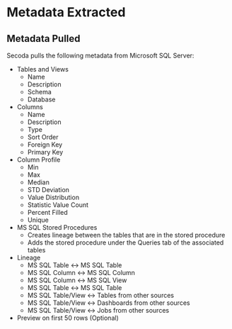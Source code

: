 # Metadata Extracted

## Metadata Pulled

Secoda pulls the following metadata from Microsoft SQL Server:

* Tables and Views
  * Name
  * Description
  * Schema
  * Database
* Columns
  * Name
  * Description
  * Type
  * Sort Order
  * Foreign Key
  * Primary Key
* Column Profile
  * Min
  * Max
  * Median
  * STD Deviation
  * Value Distribution
  * Statistic Value Count
  * Percent Filled&#x20;
  * Unique
* MS SQL Stored Procedures
  * Creates lineage between the tables that are in the stored procedure&#x20;
  * Adds the stored procedure under the Queries tab of the associated tables
* Lineage
  * MS SQL Table <-> MS SQL Table
  * MS SQL Column <-> MS SQL Column
  * MS SQL Column <-> MS SQL View
  * MS SQL Table <-> MS SQL Table
  * MS SQL Table/View <-> Tables from other sources
  * MS SQL Table/View <-> Dashboards from other sources
  * MS SQL Table/View <-> Jobs from other sources
* Preview on first 50 rows (Optional)

